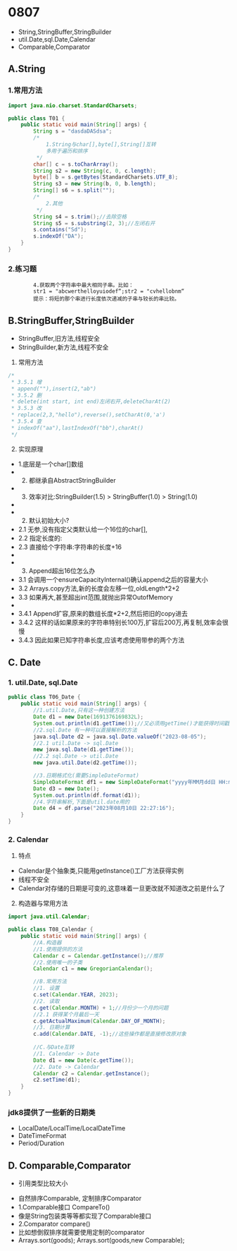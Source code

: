 # 0807

- String,StringBuffer,StringBuilder
- util.Date,sql.Date,Calendar
- Comparable,Comparator

## A.String

### 1.常用方法

```java
import java.nio.charset.StandardCharsets;

public class T01 {
    public static void main(String[] args) {
        String s = "dasdaDASdsa";
        /*
            1.String与char[],byte[],String[]互转
            多用于遍历和排序
         */
        char[] c = s.toCharArray();
        String s2 = new String(c, 0, c.length);
        byte[] b = s.getBytes(StandardCharsets.UTF_8);
        String s3 = new String(b, 0, b.length);
        String[] s6 = s.split("");
        /*
            2.其他
         */
        String s4 = s.trim();//去除空格
        String s5 = s.substring(2, 3);//左闭右开
        s.contains("Sd");
        s.indexOf("DA");
    }
}
```

### 2.练习题

```text
        4.获取两个字符串中最大相同子串。比如：
        str1 = "abcwerthelloyuiodef“;str2 = "cvhellobnm“
        提示：将短的那个串进行长度依次递减的子串与较长的串比较。
```

## B.StringBuffer,StringBuilder
- StringBuffer,旧方法,线程安全
- StringBuilder,新方法,线程不安全
1. 常用方法

```java
/*
 * 3.5.1 增
 * append(""),insert(2,"ab")
 * 3.5.2 删
 * delete(int start, int end)左闭右开,deleteCharAt(2)
 * 3.5.3 改
 * replace(2,3,"hello"),reverse(),setCharAt(0,'a')
 * 3.5.4 查
 * indexOf("aa"),lastIndexOf("bb"),charAt()
 */
```

2. 实现原理

* 1.底层是一个char[]数组
*
    2. 都继承自AbstractStringBuilder
*
    3. 效率对比:StringBuilder(1.5) > StringBuffer(1.0) > String(1.0)
*
*
    2. 默认初始大小?
* 2.1 无参,没有指定父类默认给一个16位的char[],
* 2.2 指定长度的:
* 2.3 直接给个字符串:字符串的长度+16
*
*
    3. Append超出16位怎么办
* 3.1 会调用一个ensureCapacityInternal()确认append之后的容量大小
* 3.2 Arrays.copy方法,新的长度会左移一位,oldLength*2+2
* 3.3 如果再大,甚至超出int范围,就抛出异常OutofMemory
*
* 3.4.1 Append扩容,原来的数组长度*2+2,然后把旧的copy进去
* 3.4.2 这样的话如果原来的字符串特别长100万,扩容后200万,再复制,效率会很慢
* 3.4.3 因此如果已知字符串长度,应该考虑使用带参的两个方法

## C. Date

### 1. util.Date, sql.Date

```java
public class T06_Date {
    public static void main(String[] args) {
        //1.util.Date,只有这一种创建方法
        Date d1 = new Date(1691376169832L);
        System.out.println(d1.getTime());//又必须用getTime()才能获得时间戳
        //2.sql.Date 有一种可以直接解析的方法
        java.sql.Date d2 = java.sql.Date.valueOf("2023-08-05");
        //2.1 util.Date -> sql.Date
        new java.sql.Date(d1.getTime());
        //2.2 sql.Date -> util.Date
        new java.util.Date(d2.getTime());

        //3.日期格式化(需要SimpleDateFormat)
        SimpleDateFormat df1 = new SimpleDateFormat("yyyy年MM月dd日 HH:mm:ss");//带参的格式
        Date d3 = new Date();
        System.out.println(df.format(d1));
        //4.字符串解析,下面是util.date用的
        Date d4 = df.parse("2023年08月10日 22:27:16");
    }
}
```

### 2. Calendar

1. 特点

- Calendar是个抽象类,只能用getInstance()工厂方法获得实例
- 线程不安全
- Calendar对存储的日期是可变的,这意味着一旦更改就不知道改之前是什么了

2. 构造器与常用方法

```java
import java.util.Calendar;

public class T08_Calendar {
    public static void main(String[] args) {
        //A.构造器
        //1.使用提供的方法
        Calendar c = Calendar.getInstance();//推荐
        //2.使用唯一的子类
        Calendar c1 = new GregorianCalendar();

        //B.常用方法
        //1. 设置
        c.set(Calendar.YEAR, 2023);
        //2. 读取
        c.get(Calendar.MONTH) + 1;//月份少一个月的问题
        //2.1 获得某个月最后一天
        c.getActualMaximum(Calendar.DAY_OF_MONTH);
        //3. 日期计算
        c.add(Calendar.DATE, -1);//这些操作都是直接修改原对象
        
        //C.与Date互转
        //1. Calendar -> Date
        Date d1 = new Date(c.getTime());
        //2. Date -> Calendar
        Calendar c2 = Calendar.getInstance();
        c2.setTime(d1);
    }
}
```

### jdk8提供了一些新的日期类
- LocalDate/LocalTime/LocalDateTime
- DateTimeFormat
- Period/Duration


## D. Comparable,Comparator
- 引用类型比较大小
* 自然排序Comparable, 定制排序Comparator
* 1.Comparable接口 CompareTo()
* 像是String包装类等等都实现了Comparable接口
* 2.Comparator compare()
* 比如想倒叙排序就需要使用定制的comparator
* Arrays.sort(goods); Arrays.sort(goods,new Comparable<Good>);
```java

```